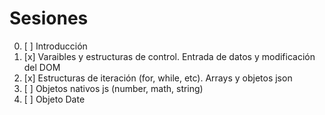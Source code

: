 # Sesiones
0. [ ] Introducción
1. [x] Varaibles y estructuras de control. Entrada de datos y modificación del DOM
2. [x] Estructuras de iteración (for, while, etc). Arrays y objetos json
3. [ ] Objetos nativos js (number, math, string)
4. [ ] Objeto Date 
